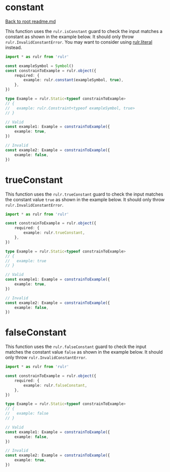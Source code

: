 # constant

[Back to root readme.md](../../../readme.md)

This function uses the `rulr.isConstant` guard to check the input matches a constant as shown in the example below. It should only throw `rulr.InvalidConstantError`. You may want to consider using [rulr.literal](../literal/readme.md) instead.

```ts
import * as rulr from 'rulr'

const exampleSymbol = Symbol()
const constrainToExample = rulr.object({
	required: {
		example: rulr.constant(exampleSymbol, true),
	},
})

type Example = rulr.Static<typeof constrainToExample>
// {
//   example: rulr.Constraint<typeof exampleSymbol, true>
// }

// Valid
const example1: Example = constrainToExample({
	example: true,
})

// Invalid
const example2: Example = constrainToExample({
	example: false,
})
```

# trueConstant

This function uses the `rulr.trueConstant` guard to check the input matches the constant value `true` as shown in the example below. It should only throw `rulr.InvalidConstantError`.

```ts
import * as rulr from 'rulr'

const constrainToExample = rulr.object({
	required: {
		example: rulr.trueConstant,
	},
})

type Example = rulr.Static<typeof constrainToExample>
// {
//   example: true
// }

// Valid
const example1: Example = constrainToExample({
	example: true,
})

// Invalid
const example2: Example = constrainToExample({
	example: false,
})
```

# falseConstant

This function uses the `rulr.falseConstant` guard to check the input matches the constant value `false` as shown in the example below. It should only throw `rulr.InvalidConstantError`.

```ts
import * as rulr from 'rulr'

const constrainToExample = rulr.object({
	required: {
		example: rulr.falseConstant,
	},
})

type Example = rulr.Static<typeof constrainToExample>
// {
//   example: false
// }

// Valid
const example1: Example = constrainToExample({
	example: false,
})

// Invalid
const example2: Example = constrainToExample({
	example: true,
})
```
